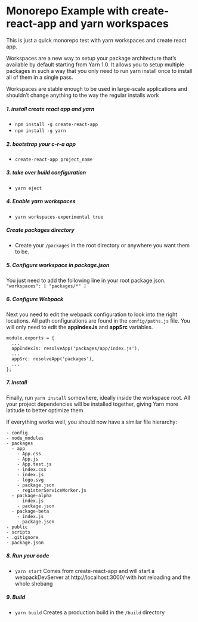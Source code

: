 # Monorepo Example with create-react-app and yarn workspaces

This is just a quick monorepo test with yarn workspaces and create react app.

Workspaces are a new way to setup your package architecture that’s available by default starting from Yarn 1.0. It allows you to setup multiple packages in such a way that you only need to run yarn install once to install all of them in a single pass.

Workspaces are stable enough to be used in large-scale applications and shouldn’t change anything to the way the regular installs work

##### 1. install create react app and yarn
- `npm install -g create-react-app`
- `npm install -g yarn`

##### 2. bootstrap your c-r-a app
- `create-react-app project_name`

##### 3. take over build configuration
- `yarn eject`

##### 4. Enable yarn workspaces
- `yarn workspaces-experimental true`

##### Create packages directory
- Create your `/packages` in the root directory or anywhere you want them to be.

##### 5. Configure workspace in package.json
You just need to add the following line in your root package.json.
`"workspaces": [
    "packages/*"
]`

##### 6. Configure Webpack
Next you need to edit the webpack configuration to look into the right locations. All path configurations are found in the `config/paths.js` file.
You will only need to edit the **appIndexJs** and **appSrc** variables.


    module.exports = {
      ...
      appIndexJs: resolveApp('packages/app/index.js'),
      ...
      appSrc: resolveApp('packages'),
      ...
    };

##### 7. Install
Finally, run `yarn install` somewhere, ideally inside the workspace root. All your project dependencies will be installed together, giving Yarn more latitude to better optimize them.

If everything works well, you should now have a similar file hierarchy:

    - config
    - node_modules
    - packages
      - app
        - App.css
        - App.js
        - App.test.js
        - index.css
        - index.js
        - logo.svg
        - package.json
        - registerServiceWorker.js
      - package-alpha
        - index.js
        - package.json
      - package-beta
        - index.js
        - package.json
    - public
    - scripts
    - .gitignore
    - package.json

##### 8. Run your code
- `yarn start` Comes from create-react-app and will start a webpackDevServer at http://localhost:3000/ with hot reloading and the whole shebang

##### 9. Build
- `yarn build` Creates a production build in the `/build` directory
